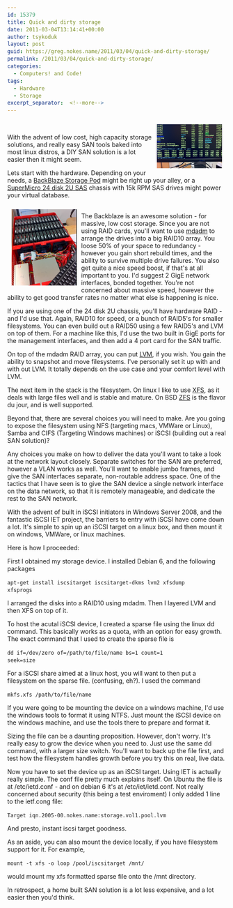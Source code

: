 ```yaml
---
id: 15379
title: Quick and dirty storage
date: 2011-03-04T13:14:41+00:00
author: tsykoduk
layout: post
guid: https://greg.nokes.name/2011/03/04/quick-and-dirty-storage/
permalink: /2011/03/04/quick-and-dirty-storage/
categories:
  - Computers! and Code!
tags:
  - Hardware
  - Storage
excerpt_separator:  <!--more-->
---
```


<div style="float: right; padding: 10px 10px 10px 10px;"><img src="/binaries/2011/03/backblaze_term.png" width="150" alt="Linux Terminal showing a lot of drives"></div><br />

With the advent of low cost, high capacity storage solutions, and really easy SAN tools baked into most linux distros, a DIY SAN solution is a lot easier then it might seem.

<!--more-->
Lets start with the hardware. Depending on your needs, a <a title="Petabytes on a budget: How to build cheap cloud storage | Backblaze Blog" href="http://blog.backblaze.com/2009/09/01/petabytes-on-a-budget-how-to-build-cheap-cloud-storage/">BackBlaze Storage Pod</a> might be right up your alley, or a <a href="http://pogolinux.com/bomquotes/webbom?system=218">SuperMicro 24 disk 2U SAS</a> chassis with 15k RPM SAS drives might power your virtual database.


<div style="float: left; padding: 10px 10px 10px 10px;"><img src="/binaries/2011/03/backblaze_box.png" width="150" alt="Linux Terminal showing a lot of drives"></div><br />The Backblaze is an awesome solution - for massive, low cost storage. Since you are not using RAID cards, you'll want to use <a title="mdadm - Wikipedia, the free encyclopedia" href="http://en.wikipedia.org/wiki/Mdadm">mdadm</a> to arrange the drives into a big RAID10 array. You loose 50% of your space to redundancy - however you gain short rebuild times, and the ability to survive multiple drive failures. You also get quite a nice speed boost, if that's at all important to you. I'd suggest 2 GigE network interfaces, bonded together. You're not concerned about massive speed, however the ability to get good transfer rates no matter what else is happening is nice.


If you are using one of the 24 disk 2U chassis, you'll have hardware RAID - and I'd use that. Again, RAID10 for speed, or a bunch of RAID5's for smaller filesystems. You can even build out a RAID50 using a few RAID5's and LVM on top of them. For a machine like this, I'd use the two built in GigE ports for the management interfaces, and then add a 4 port card for the SAN traffic.


On top of the mdadm RAID array, you can put <a title="Logical Volume Manager (Linux) - Wikipedia, the free encyclopedia" href="http://en.wikipedia.org/wiki/Logical_Volume_Manager_(Linux)">LVM</a>, if you wish. You gain the ability to snapshot and move filesystems. I've personally set it up with and with out LVM. It totally depends on the use case and your comfort level with LVM.


The next item in the stack is the filesystem. On linux I like to use <a href="http://xfs.org/">XFS</a>, as it deals with large files well and is stable and mature. On BSD <a title="ZFS - Wikipedia, the free encyclopedia" href="http://en.wikipedia.org/wiki/ZFS">ZFS</a> is the flavor du jour, and is well supported.


Beyond that, there are several choices you will need to make. Are you going to expose the filesystem using NFS (targeting macs, VMWare or Linux), Samba and CIFS (Targeting Windows machines) or iSCSI (building out a real SAN solution)?


Any choices you make on how to deliver the data you'll want to take a look at the network layout closely. Separate switches for the SAN are preferred, however a VLAN works as well. You'll want to enable jumbo frames, and give the SAN interfaces separate, non-routable address space. One of the tactics that I have seen is to give the SAN device a single network interface on the data network, so that it is remotely manageable, and dedicate the rest to the SAN network.


With the advent of built in iSCSI initiators in Windows Server 2008, and the fantastic iSCSI IET project, the barriers to entry with iSCSI have come down a lot. It's simple to spin up an iSCSI target on a linux box, and then mount it on windows, VMWare, or linux machines.


Here is how I proceeded:


First I obtained my storage device. I installed Debian 6, and the following packages


<code>apt-get install iscsitarget iscsitarget-dkms lvm2 xfsdump xfsprogs</code>


I arranged the disks into a RAID10 using mdadm. Then I layered LVM and then XFS on top of it.

To host the acutal iSCSI device, I created a sparse file using the linux dd command. This basically works as a quota, with an option for easy growth. The exact command that I used to create the sparse file is


<code>dd if=/dev/zero of=/path/to/file/name bs=1 count=1 seek=size</code>


For a iSCSI share aimed at a linux host, you will want to then put a filesystem on the sparse file. (confusing, eh?). I used the command


<code>mkfs.xfs /path/to/file/name</code>


If you were going to be mounting the device on a windows machine, I'd use the windows tools to format it using NTFS. Just mount the iSCSI device on the windows machine, and use the tools there to prepare and format it.


Sizing the file can be a daunting proposition. However, don't worry. It's really easy to grow the device when you need to. Just use the same dd command, with a larger size switch. You'll want to back up the file first, and test how the filesystem handles growth before you try this on real, live data.


Now you have to set the device up as an iSCSI target. Using IET is actually really simple. The conf file pretty much explains itself. On Ubuntu the file is at /etc/ietd.conf - and on debian 6 it's at /etc/iet/ietd.conf. Not really concerned about security (this being a test enviroment) I only added 1 line to the ietf.cong file:


<code>Target iqn.2005-00.nokes.name:storage.vol1.pool.lvm</code>


And presto, instant iscsi target goodness.


As an aside, you can also mount the device locally, if you have filesystem support for it. For example,

<code>mount -t xfs -o loop /pool/iscsitarget /mnt/</code>


would mount my xfs formatted sparse file onto the /mnt directory.


In retrospect, a home built SAN solution is a lot less expensive, and a lot easier then you'd think.

